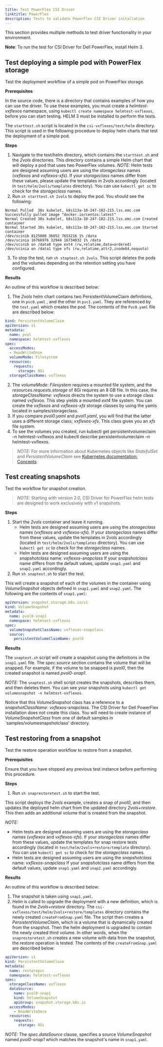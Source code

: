 ```yaml
---
title: Test PowerFlex CSI Driver
linktitle: PowerFlex
description: Tests to validate PowerFlex CSI Driver installation
---
```


This section provides multiple methods to test driver functionality in your environment.

**Note**: To run the test for CSI Driver for Dell PowerFlex, install Helm 3.

## Test deploying a simple pod with PowerFlex storage

Test the deployment workflow of a simple pod on PowerFlex storage.

**Prerequisites**

In the source code, there is a directory that contains examples of how you can use the driver. To use these examples, you must create a _helmtest-vxflexos_ namespace, using `kubectl create namespace helmtest-vxflexos`, before you can start testing. HELM 3 must be installed to perform the tests.

The `starttest.sh` script is located in the `csi-vxflexos/test/helm` directory. This script is used in the following procedure to deploy helm charts that test the deployment of a simple pod.

**Steps**

1. Navigate to the test/helm directory, which contains the `starttest.sh` and the _2vols_ directories. This directory contains a simple Helm chart that will deploy a pod that uses two PowerFlex volumes.
*NOTE:* Helm tests are designed assuming users are using the _storageclass_ names (_vxflexos_ and _vxflexos-xfs_). If your _storageclass_ names differ from these values, please update the templates in 2vols accordingly (located in `test/helm/2vols/templates` directory). You can use `kubectl get sc` to check for the _storageclass_ names.
2. Run `sh starttest.sh 2vols` to deploy the pod. You should see the following:
```
Normal Pulled  38s kubelet, k8s113a-10-247-102-215.lss.emc.com Successfully pulled image "docker.io/centos:latest"
Normal Created 38s kubelet, k8s113a-10-247-102-215.lss.emc.com Created container
Normal Started 38s kubelet, k8s113a-10-247-102-215.lss.emc.com Started container
/dev/scinib 8125880 36852 7653216 1% /data
/dev/scinia 16766976 32944 16734032 1% /data
/dev/scinib on /data0 type ext4 (rw,relatime,data=ordered)
/dev/scinia on /data1 type xfs (rw,relatime,attr2,inode64,noquota)
```
3. To stop the test, run `sh stoptest.sh 2vols`. This script deletes the pods and the volumes depending on the retention setting you have configured.

**Results**

An outline of this workflow is described below:
1. The _2vols_ helm chart contains two PersistentVolumeClaim definitions, one in `pvc0.yaml` , and the other in `pvc1.yaml`. They are referenced by the `test.yaml` which creates the pod. The contents of the `Pvc0.yaml` file are described below:
```yaml
kind: PersistentVolumeClaim
apiVersion: v1
metadata:
  name: pvol
  namespace: helmtest-vxflexos
spec:
  accessModes:
  - ReadWriteOnce
  volumeMode: Filesystem
  resources:
    requests:
      storage: 8Gi
  storageClassName: vxflexos
```

2. The _volumeMode: Filesystem_ requires a mounted file system, and the _resources.requests.storage_ of 8Gi requires an 8 GB file. In this case, the _storageClassName: vxflexos_ directs the system to use a storage class named _vxflexos_. This step yields a mounted _ext4_ file system. You can create the _vxflexos_ and _vxflexos-xfs_ storage classes by using the yamls located in samples/storageclass.  
3. If you compare _pvol0.yaml_ and _pvol1.yaml_, you will find that the latter uses a different storage class; _vxflexos-xfs_. This class gives you an _xfs_ file system.
4. To see the volumes you created, run kubectl get persistentvolumeclaim –n helmtest-vxflexos and kubectl describe persistentvolumeclaim –n helmtest-vxflexos.
>*NOTE:* For more information about Kubernetes objects like _StatefulSet_ and _PersistentVolumeClaim_ see [Kubernetes documentation: Concepts](https://kubernetes.io/docs/concepts/).

## Test creating snapshots

Test the workflow for snapshot creation.  
>*NOTE:* Starting with version 2.0, CSI Driver for PowerFlex helm tests are designed to work exclusively with v1 snapshots.  

**Steps**

1. Start the _2vols_ container and leave it running.
    - Helm tests are designed assuming users are using the  _storageclass_ names (_vxflexos_ and _vxflexos-xfs_). If your _storageclass_ names differ from these values, update the templates in 2vols accordingly (located in `test/helm/2vols/templates` directory). You can use `kubectl get sc` to check for the _storageclass_ names.
    - Helm tests are designed assuming users are using the _snapshotclass_ name: _vxflexos-snapclass_ If your _snapshotclass_ name differs from the default values, update `snap1.yaml` and `snap2.yaml` accordingly.
2. Run `sh snaptest.sh` to start the test.

This will create a snapshot of each of the volumes in the container using _VolumeSnapshot_ objects defined in `snap1.yaml` and `snap2.yaml`. The following are the contents of `snap1.yaml`:

```yaml
apiVersion: snapshot.storage.k8s.io/v1
kind: VolumeSnapshot
metadata:
  name: pvol0-snap1
  namespace: helmtest-vxflexos
spec:
  volumeSnapshotClassName: vxflexos-snapclass
  source:
    persistentVolumeClaimName: pvol0
```

**Results**

The `snaptest.sh` script will create a snapshot using the definitions in the `snap1.yaml` file. The _spec.source_ section contains the volume that will be snapped. For example, if the volume to be snapped is _pvol0_, then the created snapshot is named _pvol0-snap1_.

*NOTE:* The `snaptest.sh` shell script creates the snapshots, describes them, and then deletes them. You can see your snapshots using `kubectl get volumesnapshot -n helmtest-vxflexos`.

Notice that this _VolumeSnapshot_ class has a reference to a _snapshotClassName: vxflexos-snapclass_. The CSI Driver for Dell PowerFlex installation does not create this class. You will need
to create instance of _VolumeSnapshotClass_ from one of default samples in `samples/volumesnapshotclass' directory.

## Test restoring from a snapshot

Test the restore operation workflow to restore from a snapshot.

**Prerequisites**

Ensure that you have stopped any previous test instance before performing this procedure.

**Steps**

1. Run `sh snaprestoretest.sh` to start the test.

This script deploys the _2vols_ example, creates a snap of _pvol0_, and then updates the deployed helm chart from the updated directory _2vols+restore_. This then adds an additional volume that is created from the snapshot.

*NOTE:*
- Helm tests are designed assuming users are using the _storageclass_ names (_vxflexos_ and _vxflexos-xfs_). If your _storageclass_ names differ from these values, update the templates for snap restore tests accordingly (located in `test/helm/2vols+restore/template` directory). You can use `kubectl get sc` to check for the _storageclass_ names.
- Helm tests are designed assuming users are using the _snapshotclass_ name: _vxflexos-snapclass_ If your _snapshotclass_ name differs from the default values, update `snap1.yaml` and `snap2.yaml` accordingly.

**Results**

An outline of this workflow is described below:
1. The snapshot is taken using `snap1.yaml`.
2. _Helm_ is called to upgrade the deployment with a new definition, which is found in the _2vols+restore_ directory. The `csi-vxflexos/test/helm/2vols+restore/templates` directory contains the newly created `createFromSnap.yaml` file. The script then creates a _PersistentVolumeClaim_, which is a volume that is dynamically created from the snapshot. Then the helm deployment is upgraded to contain the newly created third volume. In other words, when the `snaprestoretest.sh` creates a new volume with data from the snapshot, the restore operation is tested. The contents of the `createFromSnap.yaml` are described below:

```yaml
apiVersion: v1
kind: PersistentVolumeClaim
metadata:
  name: restorepvc
  namespace: helmtest-vxflexos
spec:
  storageClassName: vxflexos
  dataSource:
    name: pvol0-snap1
    kind: VolumeSnapshot
    apiGroup: snapshot.storage.k8s.io
  accessModes:
    - ReadWriteOnce
  resources:
    requests:
      storage: 8Gi
```

*NOTE:* The _spec.dataSource_ clause, specifies a source _VolumeSnapshot_ named _pvol0-snap1_ which matches the snapshot's name in `snap1.yaml`.
